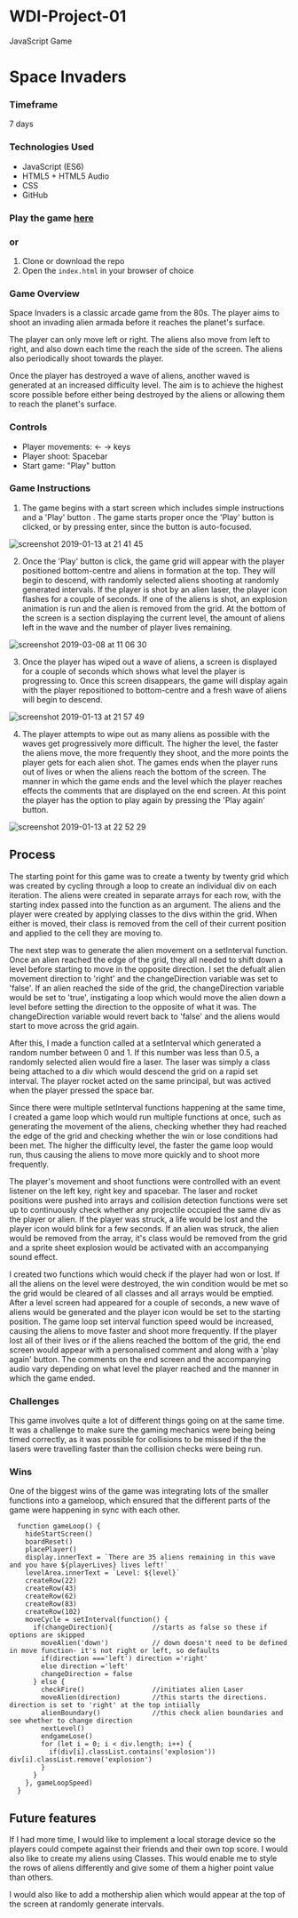 # WDI-Project-01
JavaScript Game

# Space Invaders

### Timeframe
7 days

### Technologies Used
* JavaScript (ES6)
* HTML5 + HTML5 Audio
* CSS
* GitHub

### Play the game [here](http://michaelsimmonds.me/WDI-Project-01/)

### or

1. Clone or download the repo
2. Open the `index.html` in your browser of choice

### Game Overview
Space Invaders is a classic arcade game from the 80s. The player aims to shoot an invading alien armada before it reaches the planet's surface.

The player can only move left or right. The aliens also move from left to right, and also down each time the reach the side of the screen. The aliens also periodically shoot towards the player.

Once the player has destroyed a wave of aliens, another waved is generated at an increased difficulty level. The aim is to achieve the highest score possible before either being destroyed by the aliens or allowing them to reach the planet's surface.


### Controls
- Player movements: ← → keys
- Player shoot: Spacebar
- Start game: "Play" button

### Game Instructions
1. The game begins with a start screen which includes simple instructions and a 'Play' button . The game starts proper once the 'Play' button is clicked, or by pressing enter, since the button is auto-focused.

![screenshot 2019-01-13 at 21 41 45](https://user-images.githubusercontent.com/43914382/51090995-1b205c80-177c-11e9-89fd-20e438f7fa87.png)

2. Once the 'Play' button is click, the game grid will appear with the player positioned bottom-centre and aliens in formation at the top. They will begin to descend, with randomly selected aliens shooting at randomly generated intervals. If the player is shot by an alien laser, the player icon flashes for a couple of seconds. If one of the aliens is shot, an explosion animation is run and the alien is removed from the grid. At the bottom of the screen is a section displaying the current level, the amount of aliens left in the wave and the number of player lives remaining.

![screenshot 2019-03-08 at 11 06 30](https://user-images.githubusercontent.com/43914382/54025474-8db52380-4192-11e9-8c54-64f727be04d7.png)


3. Once the player has wiped out a wave of aliens, a screen is displayed for a couple of seconds which shows what level the player is progressing to. Once this screen disappears, the game will display again with the player repositioned to bottom-centre and a fresh wave of aliens will begin to descend.

![screenshot 2019-01-13 at 21 57 49](https://user-images.githubusercontent.com/43914382/51091150-502dae80-177e-11e9-8beb-f1205d1a39e8.png)

4. The player attempts to wipe out as many aliens as possible with the waves get progressively more difficult. The higher the level, the faster the aliens move, the more frequently they shoot, and the more points the player gets for each alien shot. The games ends when the player runs out of lives or when the aliens reach the bottom of the screen. The manner in which the game ends and the level which the player reaches effects the comments that are displayed on the end screen. At this point the player has the option to play again by pressing the 'Play again' button.

![screenshot 2019-01-13 at 22 52 29](https://user-images.githubusercontent.com/43914382/51091734-67709a00-1786-11e9-9260-6ce474dbc492.png)


## Process

The starting point for this game was to create a twenty by twenty grid which was created by cycling through a loop to create an individual div on each iteration. The aliens were created in separate arrays for each row, with the starting index passed into the function as an argument. The aliens and the player were created by applying classes to the divs within the grid. When either is moved, their class is removed from the cell of their current position and applied to the cell they are moving to.

The next step was to generate the alien movement on a setInterval function. Once an alien reached the edge of the grid, they all needed to shift down a level before starting to move in the opposite direction. I set the defualt alien movement direction to 'right' and the changeDirection variable was set to 'false'. If an alien reached the side of the grid, the changeDirection variable would be set to 'true', instigating a loop which would move the alien down a level before setting the direction to the opposite of what it was. The changeDirection variable would revert back to 'false' and the aliens would start to move across the grid again.

After this, I made a function called at a setInterval which generated a random number between 0 and 1. If this number was less than 0.5, a randomly selected alien would fire a laser. The laser was simply a class being attached to a div which would descend the grid on a rapid set interval. The player rocket acted on the same principal, but was actived when the player pressed the space bar.

Since there were multiple setInterval functions happening at the same time, I created a game loop which would run multiple functions at once, such as generating the movement of the aliens, checking whether they had reached the edge of the grid and checking whether the win or lose conditions had been met. The higher the difficulty level, the faster the game loop would run, thus causing the aliens to move more quickly and to shoot more frequently.

The player's movement and shoot functions were controlled with an event listener on the left key, right key and spacebar. The laser and rocket positions were pushed into arrays and collision detection functions were set up to continuously check whether any projectile occupied the same div as the player or alien. If the player was struck, a life would be lost and the player icon would blink for a few seconds. If an alien was struck, the alien would be removed from the array, it's class would be removed from the grid and a sprite sheet explosion would be activated with an accompanying sound effect.

I created two functions which would check if the player had won or lost. If all the aliens on the level were destroyed, the win condition would be met so the grid would be cleared of all classes and all arrays would be emptied. After a level screen had appeared for a couple of seconds, a new wave of aliens would be generated and the player icon would be set to the starting position. The game loop set interval function speed would be increased, causing the aliens to move faster and shoot more frequently. If the player lost all of their lives or if the aliens reached the bottom of the grid, the end screen would appear with a personalised comment and along with a 'play again' button. The comments on the end screen and the accompanying audio vary depending on what level the player reached and the manner in which the game ended.


### Challenges

This game involves quite a lot of different things going on at the same time. It was a challenge to make sure the gaming mechanics were being being timed correctly, as it was possible for collisions to be missed if the the lasers were travelling faster than the collision checks were being run. 

### Wins

One of the biggest wins of the game was integrating lots of the smaller functions into a gameloop, which ensured that the different parts of the game were happening in sync with each other.

```
  function gameLoop() {
    hideStartScreen()
    boardReset()
    placePlayer()
    display.innerText = `There are 35 aliens remaining in this wave and you have ${playerLives} lives left!`
    levelArea.innerText = `Level: ${level}`
    createRow(22)
    createRow(43)
    createRow(62)
    createRow(83)
    createRow(102)
    moveCycle = setInterval(function() {
      if(changeDirection){          //starts as false so these if options are skipped
        moveAlien('down')           // down doesn't need to be defined in move function- it's not right or left, so defaults
        if(direction ==='left') direction ='right'
        else direction ='left'
        changeDirection = false
      } else {
        checkFire()                 //initiates alien Laser
        moveAlien(direction)        //this starts the directions. direction is set to 'right' at the top intiially
        alienBoundary()             //this check alien boundaries and see whether to change direction
        nextLevel()
        endgameLose()
        for (let i = 0; i < div.length; i++) {
          if(div[i].classList.contains('explosion')) div[i].classList.remove('explosion')
        }
      }
    }, gameLoopSpeed)
  }
```

## Future features

If I had more time, I would like to implement a local storage device so the players could compete against their friends and their own top score. I would also like to create my aliens using Classes. This would enable me to style the rows of aliens differently and give some of them a higher point value than others.

I would also like to add a mothership alien which would appear at the top of the screen at randomly generate intervals.
